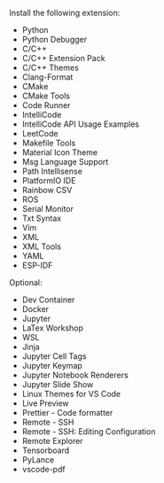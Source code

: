 Install the following extension:

- Python
- Python Debugger
- C/C++
- C/C++ Extension Pack
- C/C++ Themes
- Clang-Format
- CMake
- CMake Tools
- Code Runner
- IntelliCode
- IntelliCode API Usage Examples
- LeetCode
- Makefile Tools
- Material Icon Theme
- Msg Language Support
- Path Intellisense
- PlatformIO IDE
- Rainbow CSV
- ROS
- Serial Monitor
- Txt Syntax
- Vim
- XML
- XML Tools
- YAML
- ESP-IDF

Optional:

- Dev Container
- Docker
- Jupyter
- LaTex Workshop
- WSL
- Jinja
- Jupyter Cell Tags
- Jupyter Keymap
- Jupyter Notebook Renderers
- Jupyter Slide Show
- Linux Themes for VS Code
- Live Preview
- Prettier - Code formatter
- Remote - SSH
- Remote - SSH: Editing Configuration
- Remote Explorer
- Tensorboard
- PyLance
- vscode-pdf



